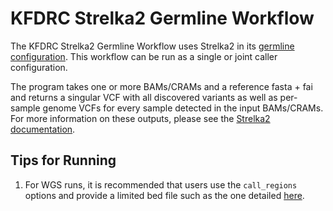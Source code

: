 # KFDRC Strelka2 Germline Workflow
The KFDRC Strelka2 Germline Workflow uses Strelka2 in its [germline configuration](https://github.com/Illumina/strelka/blob/v2.9.x/docs/userGuide/README.md#germline-configuration-example).
This workflow can be run as a single or joint caller configuration.

The program takes one or more BAMs/CRAMs and a reference fasta + fai and returns a singular VCF with
all discovered variants as well as per-sample genome VCFs for every sample detected in the input BAMs/CRAMs.
For more information on these outputs, please see the [Strelka2 documentation](https://github.com/Illumina/strelka/blob/v2.9.x/docs/userGuide/README.md#germline).

## Tips for Running
1. For WGS runs, it is recommended that users use the `call_regions` options and provide a limited
bed file such as the one detailed [here](https://github.com/Illumina/strelka/blob/v2.9.x/docs/userGuide/README.md#improving-runtime-for-references-with-many-short-contigs-such-as-grch38).
